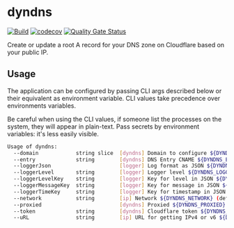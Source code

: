 # dyndns

[![Build](https://github.com/ViBiOh/dyndns/workflows/Build/badge.svg)](https://github.com/ViBiOh/dyndns/actions)
[![codecov](https://codecov.io/gh/ViBiOh/dyndns/branch/main/graph/badge.svg)](https://codecov.io/gh/ViBiOh/dyndns)
[![Quality Gate Status](https://sonarcloud.io/api/project_badges/measure?project=ViBiOh_dyndns&metric=alert_status)](https://sonarcloud.io/dashboard?id=ViBiOh_dyndns)

Create or update a root A record for your DNS zone on Cloudflare based on your public IP.

## Usage

The application can be configured by passing CLI args described below or their equivalent as environment variable. CLI values take precedence over environments variables.

Be careful when using the CLI values, if someone list the processes on the system, they will appear in plain-text. Pass secrets by environment variables: it's less easily visible.

```bash
Usage of dyndns:
  --domain            string slice  [dyndns] Domain to configure ${DYNDNS_DOMAIN}, as a string slice, environment variable separated by ","
  --entry             string        [dyndns] DNS Entry CNAME ${DYNDNS_ENTRY} (default "dyndns")
  --loggerJson                      [logger] Log format as JSON ${DYNDNS_LOGGER_JSON} (default false)
  --loggerLevel       string        [logger] Logger level ${DYNDNS_LOGGER_LEVEL} (default "INFO")
  --loggerLevelKey    string        [logger] Key for level in JSON ${DYNDNS_LOGGER_LEVEL_KEY} (default "level")
  --loggerMessageKey  string        [logger] Key for message in JSON ${DYNDNS_LOGGER_MESSAGE_KEY} (default "msg")
  --loggerTimeKey     string        [logger] Key for timestamp in JSON ${DYNDNS_LOGGER_TIME_KEY} (default "time")
  --network           string        [ip] Network ${DYNDNS_NETWORK} (default "tcp4")
  --proxied                         [dyndns] Proxied ${DYNDNS_PROXIED} (default false)
  --token             string        [dyndns] Cloudflare token ${DYNDNS_TOKEN}
  --uRL               string        [ip] URL for getting IPv4 or v6 ${DYNDNS_URL} (default "https://api64.ipify.org")
```
